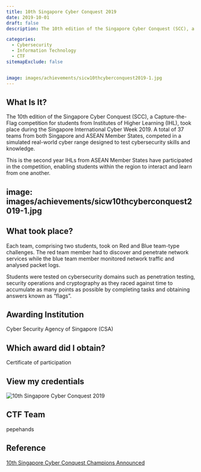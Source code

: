 ```yaml
---
title: 10th Singapore Cyber Conquest 2019
date: 2019-10-01
draft: false
description: The 10th edition of the Singapore Cyber Conquest (SCC), a Capture-the-Flag competition for students from Institutes of Higher Learning (IHL), took place during the Singapore International Cyber Week 2019. A total of 37 teams from both Singapore and ASEAN Member States, competed in a simulated real-world cyber range designed to test cybersecurity skills and knowledge. This is the second year IHLs from ASEAN Member States have participated in the competition, enabling students within the region to interact and learn from one another.

categories:
  - Cybersecurity
  - Information Technology
  - CTF
sitemapExclude: false


image: images/achievements/sicw10thcyberconquest2019-1.jpg
---
```




## What Is It?

The 10th edition of the Singapore Cyber Conquest (SCC), a Capture-the-Flag competition for students from Institutes of Higher Learning (IHL), took place during the Singapore International Cyber Week 2019. A total of 37 teams from both Singapore and ASEAN Member States, competed in a simulated real-world cyber range designed to test cybersecurity skills and knowledge. 

This is the second year IHLs from ASEAN Member States have participated in the competition, enabling students within the region to interact and learn from one another.


image: images/achievements/sicw10thcyberconquest2019-1.jpg
---

## What took place?

Each team, comprising two students, took on Red and Blue team-type challenges. The red team member had to discover and penetrate network services while the blue team member monitored network traffic and analysed packet logs.

Students were tested on cybersecurity domains such as penetration testing, security operations and cryptography as they raced against time to accumulate as many points as possible by completing tasks and obtaining answers known as “flags”.

## Awarding Institution

Cyber Security Agency of Singapore (CSA)

## Which award did I obtain?

Certificate of participation

## View my credentials

![10th Singapore Cyber Conquest 2019](credential1.jpg)

## CTF Team

pepehands

## Reference

[10th Singapore Cyber Conquest Champions Announced](https://www.csa.gov.sg/News-Events/News-Articles/2019/10th-Singapore-Cyber-Conquest-Champions-Announced)


